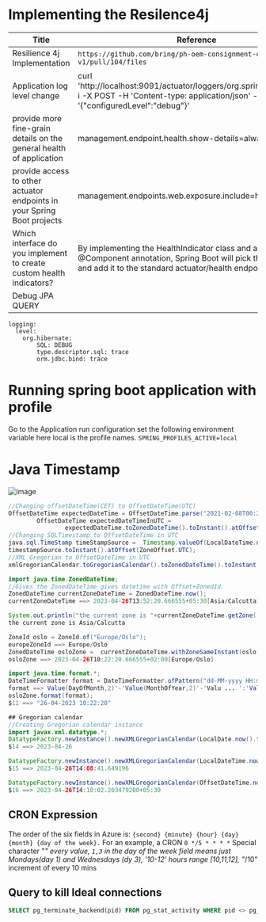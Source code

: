 # Implementing the Resilence4j 

|Title| Reference|
|---|---|
|Resilience 4j Implementation|`https://github.com/bring/ph-oem-consignment-consumer-v1/pull/104/files`|
|Application log level change|curl 'http://localhost:9091/actuator/loggers/org.springframework' -i -X POST -H 'Content-type: application/json' -d '{"configuredLevel":"debug"}'|
| provide more fine-grain details on the general health of application|management.endpoint.health.show-details=always|
|provide access to other actuator endpoints in your Spring Boot projects|management.endpoints.web.exposure.include=health,metrics,* |
|Which interface do you implement to create custom health indicators?|By implementing the HealthIndicator class and adding the @Component annotation, Spring Boot will pick this up a runtime and add it to the standard actuator/health endpoint.|
|Debug JPA QUERY|  
```
logging:
  level:
    org.hibernate:
        SQL: DEBUG
        type.descriptor.sql: trace
        orm.jdbc.bind: trace
```       
# Running spring boot application with profile 
Go to the Application run configuration set the following environment variable here local is the profile names.
`SPRING_PROFILES_ACTIVE=local`

# Java Timestamp

![image](https://user-images.githubusercontent.com/75798528/233641077-f259628a-f9fe-41cf-b314-17d20c588c41.png)

```java
//Changing offsetDateTime(CET) to OffsetDateTime(UTC) 
OffsetDateTime expectedDateTime = OffsetDateTime.parse("2021-02-08T00:25:18+01:00");
        OffsetDateTime expectedDateTimeInUTC =
                expectedDateTime.toZonedDateTime().toInstant().atOffset(ZoneOffset.UTC);
//Changing SQLTimestamp to OffsetDateTime in UTC
java.sql.TimeStamp timeStampSource =  Timestamp.valueOf(LocalDateTime.now());
timestampSource.toInstant().atOffset(ZoneOffset.UTC);
//XML Gregorian to OffsetDateTime in UTC
xmlGregorianCalendar.toGregorianCalendar().toZonedDateTime().toInstant().atOffset(ZoneOffset.UTC)

import java.time.ZonedDateTime;
//Gives the ZonedDateTime gives datetime with Offset+ZonedId.
ZonedDateTime currentZoneDateTime = ZonedDateTime.now();
currentZoneDateTime ==> 2023-04-26T13:52:20.666555+05:30[Asia/Calcutta]

System.out.println("the current zone is "+currentZoneDateTime.getZone());
the current zone is Asia/Calcutta

ZoneId oslo = ZoneId.of("Europe/Oslo");
europeZoneId ==> Europe/Oslo
ZonedDateTime osloZone =  currentZoneDateTime.withZoneSameInstant(oslo);
osloZone ==> 2023-04-26T10:22:20.666555+02:00[Europe/Oslo]

import java.time.format.*;
DateTimeFormatter format = DateTimeFormatter.ofPattern("dd-MM-yyyy HH:mm:ss");
format ==> Value(DayOfMonth,2)'-'Value(MonthOfYear,2)'-'Valu ... ':'Value(SecondOfMinute,2)
osloZone.format(format);
$11 ==> "26-04-2023 10:22:20"

## Gregorian calendar
//Creating Gregorian calendar instance  
import javax.xml.datatype.*;
DatatypeFactory.newInstance().newXMLGregorianCalendar(LocalDate.now().toString());
$14 ==> 2023-04-26

DatatypeFactory.newInstance().newXMLGregorianCalendar(LocalDateTime.now().toString());
$15 ==> 2023-04-26T14:08:41.649196

DatatypeFactory.newInstance().newXMLGregorianCalendar(OffsetDateTime.now().toString());
$16 ==> 2023-04-26T14:10:02.203479200+05:30


```
## CRON Expression

The order of the six fields in Azure is: `{second} {minute} {hour} {day} {month} {day of the week}.`
For an example, a CRON `0 */5 * * * *`
Special character "*" every value, `1,3` in the day of the week field means just Mondays(day 1) and Wednesdays (dy 3), '10-12' hours range [10,11,12], "*/10" increment of every 10 mins   

## Query to kill Ideal connections
```sql
SELECT pg_terminate_backend(pid) FROM pg_stat_activity WHERE pid <> pg_backend_pid() AND state in ('idle');
```
